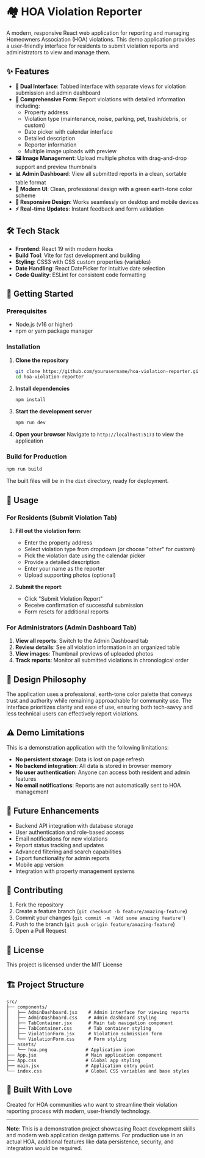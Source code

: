 # 🏘️ HOA Violation Reporter

A modern, responsive React web application for reporting and managing Homeowners Association (HOA) violations. This demo application provides a user-friendly interface for residents to submit violation reports and administrators to view and manage them.

## ✨ Features

- **🔄 Dual Interface**: Tabbed interface with separate views for violation submission and admin dashboard
- **📝 Comprehensive Form**: Report violations with detailed information including:
  - Property address
  - Violation type (maintenance, noise, parking, pet, trash/debris, or custom)
  - Date picker with calendar interface
  - Detailed description
  - Reporter information
  - Multiple image uploads with preview
- **🖼️ Image Management**: Upload multiple photos with drag-and-drop support and preview thumbnails
- **📊 Admin Dashboard**: View all submitted reports in a clean, sortable table format
- **🎨 Modern UI**: Clean, professional design with a green earth-tone color scheme
- **📱 Responsive Design**: Works seamlessly on desktop and mobile devices
- **⚡ Real-time Updates**: Instant feedback and form validation

## 🛠️ Tech Stack

- **Frontend**: React 19 with modern hooks
- **Build Tool**: Vite for fast development and building
- **Styling**: CSS3 with CSS custom properties (variables)
- **Date Handling**: React DatePicker for intuitive date selection
- **Code Quality**: ESLint for consistent code formatting

## 🚀 Getting Started

### Prerequisites

- Node.js (v16 or higher)
- npm or yarn package manager

### Installation

1. **Clone the repository**

   ```bash
   git clone https://github.com/yourusername/hoa-violation-reporter.git
   cd hoa-violation-reporter
   ```

2. **Install dependencies**

   ```bash
   npm install
   ```

3. **Start the development server**

   ```bash
   npm run dev
   ```

4. **Open your browser**
   Navigate to `http://localhost:5173` to view the application

### Build for Production

```bash
npm run build
```

The built files will be in the `dist` directory, ready for deployment.

## 📖 Usage

### For Residents (Submit Violation Tab)

1. **Fill out the violation form**:

   - Enter the property address
   - Select violation type from dropdown (or choose "other" for custom)
   - Pick the violation date using the calendar picker
   - Provide a detailed description
   - Enter your name as the reporter
   - Upload supporting photos (optional)

2. **Submit the report**:
   - Click "Submit Violation Report"
   - Receive confirmation of successful submission
   - Form resets for additional reports

### For Administrators (Admin Dashboard Tab)

1. **View all reports**: Switch to the Admin Dashboard tab
2. **Review details**: See all violation information in an organized table
3. **View images**: Thumbnail previews of uploaded photos
4. **Track reports**: Monitor all submitted violations in chronological order

## 🎨 Design Philosophy

The application uses a professional, earth-tone color palette that conveys trust and authority while remaining approachable for community use. The interface prioritizes clarity and ease of use, ensuring both tech-savvy and less technical users can effectively report violations.

## ⚠️ Demo Limitations

This is a demonstration application with the following limitations:

- **No persistent storage**: Data is lost on page refresh
- **No backend integration**: All data is stored in browser memory
- **No user authentication**: Anyone can access both resident and admin features
- **No email notifications**: Reports are not automatically sent to HOA management

## 🔮 Future Enhancements

- Backend API integration with database storage
- User authentication and role-based access
- Email notifications for new violations
- Report status tracking and updates
- Advanced filtering and search capabilities
- Export functionality for admin reports
- Mobile app version
- Integration with property management systems

## 🤝 Contributing

1. Fork the repository
2. Create a feature branch (`git checkout -b feature/amazing-feature`)
3. Commit your changes (`git commit -m 'Add some amazing feature'`)
4. Push to the branch (`git push origin feature/amazing-feature`)
5. Open a Pull Request

## 📄 License

This project is licensed under the MIT License

## 🏗️ Project Structure

```
src/
├── components/
│   ├── AdminDashboard.jsx    # Admin interface for viewing reports
│   ├── AdminDashboard.css    # Admin dashboard styling
│   ├── TabContainer.jsx      # Main tab navigation component
│   ├── TabContainer.css      # Tab container styling
│   ├── ViolationForm.jsx     # Violation submission form
│   └── ViolationForm.css     # Form styling
├── assets/
│   └── hoa.png              # Application icon
├── App.jsx                  # Main application component
├── App.css                  # Global app styling
├── main.jsx                 # Application entry point
└── index.css                # Global CSS variables and base styles
```

## 🎯 Built With Love

Created for HOA communities who want to streamline their violation reporting process with modern, user-friendly technology.

---

**Note**: This is a demonstration project showcasing React development skills and modern web application design patterns. For production use in an actual HOA, additional features like data persistence, security, and integration would be required.

